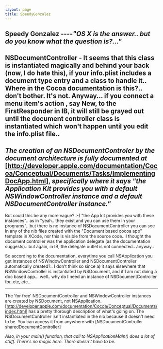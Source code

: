 ```yaml
---
layout: page
title: SpeedyGonzalez
---
```




**Speedy Gonzalez**
----*"OS X is the answer.. but do you know what the question is?..."*
----
NSDocumentController - It seems that this class is instantiated magically and behind your back (now, I do hate this), if your info.plist includes a document type entry and a class to handle it..  Where in the Cocoa documentation is this?.. don't bother. It's not. Anyway... if you connect a menu item's action , say New, to the FirstResponder in IB, it will still be grayed out until the document controller class is instantiated which won't happen until you edit the info.plist file.. 
----

*The creation of an NSDocumentControler by the document architecture is fully documented at* [http://developer.apple.com/documentation/Cocoa/Conceptual/Documents/Tasks/ImplementingDocApp.html], *specifically where it says "the Application Kit provides you with a default NSWindowController instance and a default NSDocumentController instance."*
----
But could this be any more vague? :-)  "the App kit provides you with these instances".. as in "yeah.. they exist and you can use them in your programs".. but there is no instance of NSDocumentController you can see in any of the nib files created with the "Document based cocoa app" template in XCode, nor this is visibie from the source code.. I thought the document controller was the application delegate (as the documentation suggests).. but again, in IB, the delegate outlet is not connected..  anyway.. 

So according to the documentation, everytime you call NSApplication you get instances of NSWindowController and NSDocumentController automatically created?.. I don't think so since a) it says elsewhere that NSWindowController is instantiated by NSDocument, and if I am not doing a doc based app... well.. why do I need an instance of NSDocumentController for, etc, etc...

----

The 'for free' NSDocumentController and NSWindowController instances are created by NSDocument, not NSApplication. [http://developer.apple.com/documentation/Cocoa/Conceptual/Documents/index.html] has a pretty thorough description of what's going on. The NSDocumentController isn't instantiated in the nib because it doesn't need to be. You can access it from anywhere with     [NSDocumentController sharedDocumentController]

*Also, in your     main() function, that call to     NSApplicationMain() does a lot of stuff. There's no magic here. There doesn't have to be.*

